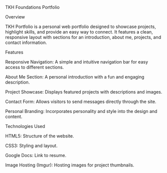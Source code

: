 TKH Foundations Portfolio

Overview

TKH Portfolio is a personal web portfolio designed to showcase projects, highlight skills, and provide an easy way to connect. It features a clean, responsive layout with sections for an introduction, about me, projects, and contact information.

Features

Responsive Navigation: A simple and intuitive navigation bar for easy access to different sections.

About Me Section: A personal introduction with a fun and engaging description.

Project Showcase: Displays featured projects with descriptions and images.

Contact Form: Allows visitors to send messages directly through the site.

Personal Branding: Incorporates personality and style into the design and content.

Technologies Used

HTML5: Structure of the website.

CSS3: Styling and layout.

Google Docs: Link to resume.

Image Hosting (Imgur): Hosting images for project thumbnails.